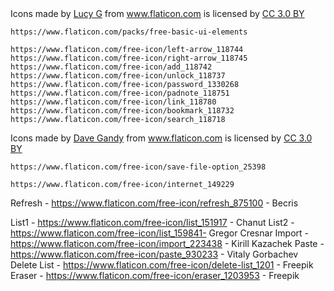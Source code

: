 
<div>Icons made by <a href="https://www.flaticon.com/authors/lucy-g" title="Lucy G">Lucy G</a> from <a href="https://www.flaticon.com/" title="Flaticon">www.flaticon.com</a> is licensed by <a href="http://creativecommons.org/licenses/by/3.0/" title="Creative Commons BY 3.0" target="_blank">CC 3.0 BY</a></div>

	https://www.flaticon.com/packs/free-basic-ui-elements

	https://www.flaticon.com/free-icon/left-arrow_118744
	https://www.flaticon.com/free-icon/right-arrow_118745
	https://www.flaticon.com/free-icon/add_118742
	https://www.flaticon.com/free-icon/unlock_118737
	https://www.flaticon.com/free-icon/password_1330268
	https://www.flaticon.com/free-icon/padnote_118751
	https://www.flaticon.com/free-icon/link_118780
	https://www.flaticon.com/free-icon/bookmark_118732
	https://www.flaticon.com/free-icon/search_118718

<div>Icons made by <a href="https://www.flaticon.com/authors/dave-gandy" title="Dave Gandy">Dave Gandy</a> from <a href="https://www.flaticon.com/" 			    title="Flaticon">www.flaticon.com</a> is licensed by <a href="http://creativecommons.org/licenses/by/3.0/" 			    title="Creative Commons BY 3.0" target="_blank">CC 3.0 BY</a></div>

	https://www.flaticon.com/free-icon/save-file-option_25398

	https://www.flaticon.com/free-icon/internet_149229

Refresh - https://www.flaticon.com/free-icon/refresh_875100 - Becris

List1 - https://www.flaticon.com/free-icon/list_151917 - Chanut
List2 - https://www.flaticon.com/free-icon/list_159841- Gregor Cresnar
Import - https://www.flaticon.com/free-icon/import_223438 - Kirill Kazachek
Paste - https://www.flaticon.com/free-icon/paste_930233 - Vitaly Gorbachev
Delete List - https://www.flaticon.com/free-icon/delete-list_1201 - Freepik
Eraser - https://www.flaticon.com/free-icon/eraser_1203953 - Freepik
